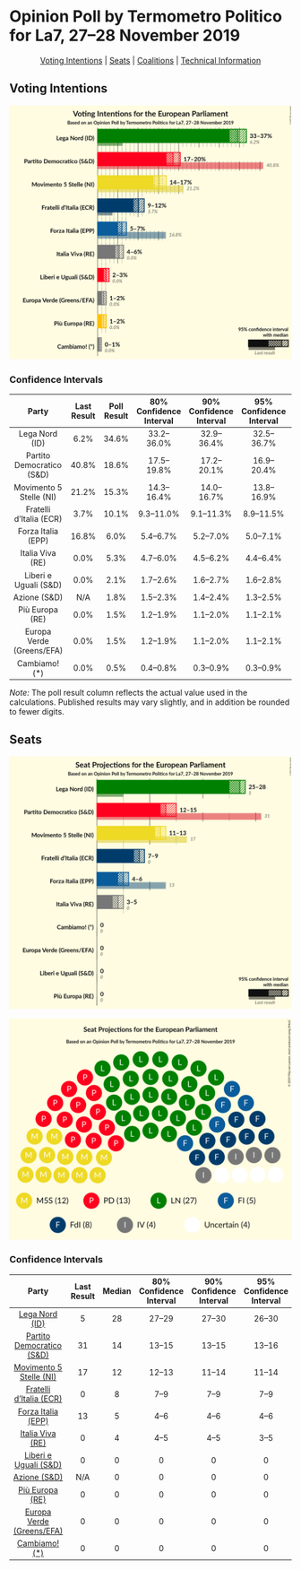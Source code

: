 # Opinion Poll by Termometro Politico for La7, 27–28 November 2019

<p align="center"><a href="#voting-intentions">Voting Intentions</a> | <a href="#seats">Seats</a> | <a href="#coalitions">Coalitions</a> | <a href="#technical-information">Technical Information</a></p>

## Voting Intentions

![Graph with voting intentions not yet produced](2019-11-28-TermometroPolitico.png "Voting Intentions")

### Confidence Intervals

| Party | Last Result | Poll Result | 80% Confidence Interval | 90% Confidence Interval | 95% Confidence Interval | 99% Confidence Interval |
|:-----:|:-----------:|:-----------:|:-----------------------:|:-----------------------:|:-----------------------:|:-----------------------:|
| Lega Nord (ID) | 6.2% | 34.6% | 33.2–36.0% |32.9–36.4% |32.5–36.7% |31.9–37.4% |
| Partito Democratico (S&D) | 40.8% | 18.6% | 17.5–19.8% |17.2–20.1% |16.9–20.4% |16.4–20.9% |
| Movimento 5 Stelle (NI) | 21.2% | 15.3% | 14.3–16.4% |14.0–16.7% |13.8–16.9% |13.3–17.5% |
| Fratelli d’Italia (ECR) | 3.7% | 10.1% | 9.3–11.0% |9.1–11.3% |8.9–11.5% |8.5–12.0% |
| Forza Italia (EPP) | 16.8% | 6.0% | 5.4–6.7% |5.2–7.0% |5.0–7.1% |4.8–7.5% |
| Italia Viva (RE) | 0.0% | 5.3% | 4.7–6.0% |4.5–6.2% |4.4–6.4% |4.1–6.7% |
| Liberi e Uguali (S&D) | 0.0% | 2.1% | 1.7–2.6% |1.6–2.7% |1.6–2.8% |1.4–3.1% |
| Azione (S&D) | N/A | 1.8% | 1.5–2.3% |1.4–2.4% |1.3–2.5% |1.2–2.7% |
| Più Europa (RE) | 0.0% | 1.5% | 1.2–1.9% |1.1–2.0% |1.1–2.1% |0.9–2.4% |
| Europa Verde (Greens/EFA) | 0.0% | 1.5% | 1.2–1.9% |1.1–2.0% |1.1–2.1% |0.9–2.4% |
| Cambiamo! (*) | 0.0% | 0.5% | 0.4–0.8% |0.3–0.9% |0.3–0.9% |0.2–1.1% |

*Note:* The poll result column reflects the actual value used in the calculations. Published results may vary slightly, and in addition be rounded to fewer digits.

## Seats

![Graph with seats not yet produced](2019-11-28-TermometroPolitico-seats.png "Seats")

![Graph with seating plan not yet produced](2019-11-28-TermometroPolitico-seating-plan.png "Seating Plan")

### Confidence Intervals

| Party | Last Result | Median | 80% Confidence Interval | 90% Confidence Interval | 95% Confidence Interval | 99% Confidence Interval |
|:-----:|:-----------:|:------:|:-----------------------:|:-----------------------:|:-----------------------:|:-----------------------:|
| <a href="#lega-nord-(id)">Lega Nord (ID)</a> | 5 | 28 | 27–29 |27–30 |26–30 |26–30 |
| <a href="#partito-democratico-(s&d)">Partito Democratico (S&D)</a> | 31 | 14 | 13–15 |13–15 |13–16 |12–16 |
| <a href="#movimento-5-stelle-(ni)">Movimento 5 Stelle (NI)</a> | 17 | 12 | 12–13 |11–14 |11–14 |11–14 |
| <a href="#fratelli-d’italia-(ecr)">Fratelli d’Italia (ECR)</a> | 0 | 8 | 7–9 |7–9 |7–9 |7–10 |
| <a href="#forza-italia-(epp)">Forza Italia (EPP)</a> | 13 | 5 | 4–6 |4–6 |4–6 |4–6 |
| <a href="#italia-viva-(re)">Italia Viva (RE)</a> | 0 | 4 | 4–5 |4–5 |3–5 |3–5 |
| <a href="#liberi-e-uguali-(s&d)">Liberi e Uguali (S&D)</a> | 0 | 0 | 0 |0 |0 |0 |
| <a href="#azione-(s&d)">Azione (S&D)</a> | N/A | 0 | 0 |0 |0 |0 |
| <a href="#più-europa-(re)">Più Europa (RE)</a> | 0 | 0 | 0 |0 |0 |0 |
| <a href="#europa-verde-(greens/efa)">Europa Verde (Greens/EFA)</a> | 0 | 0 | 0 |0 |0 |0 |
| <a href="#cambiamo!-(*)">Cambiamo! (*)</a> | 0 | 0 | 0 |0 |0 |0 |

